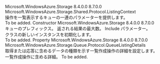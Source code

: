 <Type Name="QueueListingContext" FullName="Microsoft.WindowsAzure.Storage.Queue.Protocol.QueueListingContext">
  <TypeSignature Language="C#" Value="public sealed class QueueListingContext : Microsoft.WindowsAzure.Storage.Shared.Protocol.ListingContext" />
  <TypeSignature Language="ILAsm" Value=".class public auto ansi sealed beforefieldinit QueueListingContext extends Microsoft.WindowsAzure.Storage.Shared.Protocol.ListingContext" />
  <TypeSignature Language="DocId" Value="T:Microsoft.WindowsAzure.Storage.Queue.Protocol.QueueListingContext" />
  <TypeSignature Language="VB.NET" Value="Public NotInheritable Class QueueListingContext&#xA;Inherits ListingContext" />
  <TypeSignature Language="F#" Value="type QueueListingContext = class&#xA;    inherit ListingContext" />
  <AssemblyInfo>
    <AssemblyName>Microsoft.WindowsAzure.Storage</AssemblyName>
    <AssemblyVersion>8.4.0.0</AssemblyVersion>
    <AssemblyVersion>8.7.0.0</AssemblyVersion>
  </AssemblyInfo>
  <Base>
    <BaseTypeName>Microsoft.WindowsAzure.Storage.Shared.Protocol.ListingContext</BaseTypeName>
  </Base>
  <Interfaces />
  <Docs>
    <summary>
            操作を一覧表示するキューの一連のパラメーターを提供します。
            </summary>
    <remarks>To be added.</remarks>
  </Docs>
  <Members>
    <Member MemberName=".ctor">
      <MemberSignature Language="C#" Value="public QueueListingContext (string prefix, Nullable&lt;int&gt; maxResults, Microsoft.WindowsAzure.Storage.Queue.Protocol.QueueListingDetails include);" />
      <MemberSignature Language="ILAsm" Value=".method public hidebysig specialname rtspecialname instance void .ctor(string prefix, valuetype System.Nullable`1&lt;int32&gt; maxResults, valuetype Microsoft.WindowsAzure.Storage.Queue.Protocol.QueueListingDetails include) cil managed" />
      <MemberSignature Language="DocId" Value="M:Microsoft.WindowsAzure.Storage.Queue.Protocol.QueueListingContext.#ctor(System.String,System.Nullable{System.Int32},Microsoft.WindowsAzure.Storage.Queue.Protocol.QueueListingDetails)" />
      <MemberSignature Language="VB.NET" Value="Public Sub New (prefix As String, maxResults As Nullable(Of Integer), include As QueueListingDetails)" />
      <MemberSignature Language="F#" Value="new Microsoft.WindowsAzure.Storage.Queue.Protocol.QueueListingContext : string * Nullable&lt;int&gt; * Microsoft.WindowsAzure.Storage.Queue.Protocol.QueueListingDetails -&gt; Microsoft.WindowsAzure.Storage.Queue.Protocol.QueueListingContext" Usage="new Microsoft.WindowsAzure.Storage.Queue.Protocol.QueueListingContext (prefix, maxResults, include)" />
      <MemberType>Constructor</MemberType>
      <AssemblyInfo>
        <AssemblyName>Microsoft.WindowsAzure.Storage</AssemblyName>
        <AssemblyVersion>8.4.0.0</AssemblyVersion>
        <AssemblyVersion>8.7.0.0</AssemblyVersion>
      </AssemblyInfo>
      <Parameters>
        <Parameter Name="prefix" Type="System.String" />
        <Parameter Name="maxResults" Type="System.Nullable&lt;System.Int32&gt;" />
        <Parameter Name="include" Type="Microsoft.WindowsAzure.Storage.Queue.Protocol.QueueListingDetails" />
      </Parameters>
      <Docs>
        <param name="prefix">キューのプレフィックス。</param>
        <param name="maxResults">返される結果の最大数。</param>
        <param name="include">Include パラメーター。</param>
        <summary>
            <see cref="T:Microsoft.WindowsAzure.Storage.Queue.Protocol.QueueListingContext" /> クラスの新しいインスタンスを初期化します。
            </summary>
        <remarks>To be added.</remarks>
      </Docs>
    </Member>
    <Member MemberName="Include">
      <MemberSignature Language="C#" Value="public Microsoft.WindowsAzure.Storage.Queue.Protocol.QueueListingDetails Include { get; set; }" />
      <MemberSignature Language="ILAsm" Value=".property instance valuetype Microsoft.WindowsAzure.Storage.Queue.Protocol.QueueListingDetails Include" />
      <MemberSignature Language="DocId" Value="P:Microsoft.WindowsAzure.Storage.Queue.Protocol.QueueListingContext.Include" />
      <MemberSignature Language="VB.NET" Value="Public Property Include As QueueListingDetails" />
      <MemberSignature Language="F#" Value="member this.Include : Microsoft.WindowsAzure.Storage.Queue.Protocol.QueueListingDetails with get, set" Usage="Microsoft.WindowsAzure.Storage.Queue.Protocol.QueueListingContext.Include" />
      <MemberType>Property</MemberType>
      <AssemblyInfo>
        <AssemblyName>Microsoft.WindowsAzure.Storage</AssemblyName>
        <AssemblyVersion>8.4.0.0</AssemblyVersion>
        <AssemblyVersion>8.7.0.0</AssemblyVersion>
      </AssemblyInfo>
      <ReturnValue>
        <ReturnType>Microsoft.WindowsAzure.Storage.Queue.Protocol.QueueListingDetails</ReturnType>
      </ReturnValue>
      <Docs>
        <summary>
            取得または応答に含めるデータの種類を示す一覧作成操作の詳細を設定します。
            </summary>
        <value>一覧作成操作に含める詳細。</value>
        <remarks>To be added.</remarks>
      </Docs>
    </Member>
  </Members>
</Type>